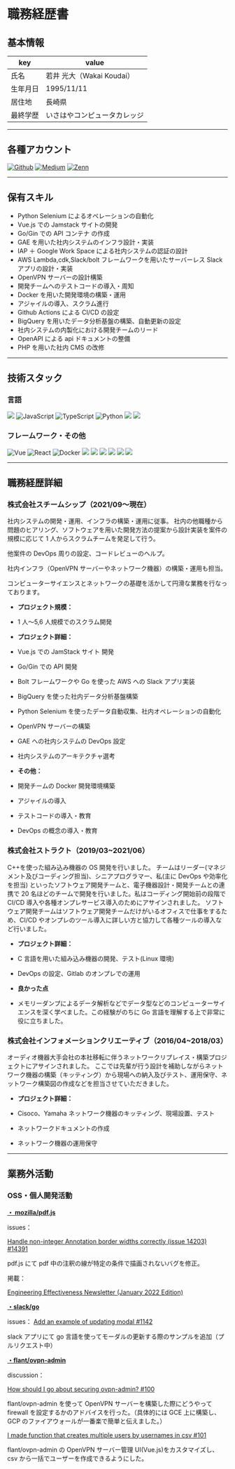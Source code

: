 # 職務経歴書

## 基本情報

| key      | value                        |
| -------- | ---------------------------- |
| 氏名     | 若井 光大（Wakai Koudai）    |
| 生年月日 | 1995/11/11                   |
| 居住地   | 長崎県                       |
| 最終学歴 | いさはやコンピュータカレッジ |

---

## 各種アカウント

<p>
    <a href="https://github.com/KouWakai" target="_blank"><img alt="Github"
            src="https://img.shields.io/badge/Kouwakai-%2312100E.svg?&style=flat-square&logo=Github&logoColor=white" /></a>
    <a href="https://qiita.com/KouWakai" target="_blank"><img alt="Medium"
            src="https://img.shields.io/badge/KouWakai-55C500.svg?&style=flat-square&logo=qiita&logoColor=white" /></a>
    <a href="https://zenn.dev/kouw" target="_blank"><img alt="Zenn"
            src="https://img.shields.io/badge/KouWakai-3EA8FF.svg?&style=flat-square&logo=Zenn&logoColor=white" /></a>
</p>

---

## 保有スキル

- Python Selenium によるオペレーションの自動化
- Vue.js での Jamstack サイトの開発
- Go/Gin での API コンテナ の作成
- GAE を用いた社内システムのインフラ設計・実装
- IAP ＋ Google Work Space による社内システムの認証の設計
- AWS Lambda,cdk,Slack/bolt フレームワークを用いたサーバーレス Slack アプリの設計・実装
- OpenVPN サーバーの設計構築
- 開発チームへのテストコードの導入・周知
- Docker を用いた開発環境の構築・運用
- アジャイルの導入、スクラム進行
- Github Actions による CI/CD の設定
- BigQuery を用いたデータ分析基盤の構築、自動更新の設定
- 社内システムの内製化における開発チームのリード
- OpenAPI による api ドキュメントの整備
- PHP を用いた社内 CMS の改修

---

## 技術スタック

### 言語

<p>
    <img src="https://img.shields.io/badge/-Go-76E1FE.svg?logo=go&style=flat-square">
    <img alt="JavaScript"
        src="https://img.shields.io/badge/-JavaScript-F7DF1E?style=flat-square&logo=JavaScript&logoColor=white" />
    <img alt="TypeScript"
        src="https://img.shields.io/badge/-TypeScript-007ACC?style=flat-square&logo=typescript&logoColor=white" />
    <img alt="Python" src="https://img.shields.io/badge/-Python-3776AB?style=flat-square&logo=Python&logoColor=white" />
    <img src="https://img.shields.io/badge/-Php-777B71.svg?logo=php&style=flat-square">
    <img src="https://img.shields.io/badge/-C%20language-bbbbbb.svg?logo=c&style=flat-square">
</p>

### フレームワーク・その他

<p>
    <img alt="Vue" src="https://img.shields.io/badge/-Vue.js-4FC08D?style=flat-square&logo=Vue.js&logoColor=white" />
    <img alt="React" src="https://img.shields.io/badge/-React-45b8d8?style=flat-square&logo=react&logoColor=white" />
    <img alt="Docker" src="https://img.shields.io/badge/-Docker-46a2f1?style=flat-square&logo=docker&logoColor=white" />
    <img src="https://img.shields.io/badge/-Github-181717.svg?logo=github&style=flat-square">
    <img src="https://img.shields.io/badge/-Gitlab-E24329.svg?logo=gitlab&style=flat-square">
    <img src="https://img.shields.io/badge/-Google%20cloud-1488cc.svg?logo=google-cloud&style=flat-square">
    <img src="https://img.shields.io/badge/-Amazon%20aws-232F3E.svg?logo=amazon-aws&style=flat-square">
    <img src="https://img.shields.io/badge/-Slack-4A154B.svg?logo=slack&style=flat-square">
    <img src="https://img.shields.io/badge/-Next.js-000000.svg?logo=next.js&style=flat-square">
</p>

---

## 職務経歴詳細

### 株式会社スチームシップ（2021/09〜現在）

社内システムの開発・運用、インフラの構築・運用に従事。
社内の他職種から問題のヒアリング、ソフトウェアを用いた開発方法の提案から設計実装を案件の規模に応じて 1 人からスクラムチームを発足して行う。

他案件の DevOps 周りの設定、コードレビューのヘルプ。

社内インフラ（OpenVPN サーバーやネットワーク機器）の構築・運用も担当。

コンピューターサイエンスとネットワークの基礎を活かして円滑な業務を行なっております。

- **プロジェクト規模：**
- 1 人〜5,6 人規模でのスクラム開発
- **プロジェクト詳細：**

- Vue.js での JamStack サイト 開発
- Go/Gin での API 開発
- Bolt フレームワークや Go を使った AWS への Slack アプリ実装
- BigQuery を使った社内データ分析基盤構築
- Python Selenium を使ったデータ自動収集、社内オペレーションの自動化
- OpenVPN サーバーの構築
- GAE への社内システムの DevOps 設定
- 社内システムのアーキテクチャ選考

- **その他：**
- 開発チームの Docker 開発環境構築
- アジャイルの導入
- テストコードの導入・教育
- DevOps の概念の導入・教育

### 株式会社ストラクト（2019/03~2021/06）

C++を使った組み込み機器の OS 開発を行いました。
チームはリーダー(マネジメント及びコーディング担当)、シニアプログラマー、私(主に DevOps や効率化を担当)
といったソフトウェア開発チームと、電子機器設計・開発チームとの連携で 20 名ほどのチームで開発を行いました。私はコーディング開始前の段階で CI/CD 導入や各種オンプレサービス導入のためにアサインされました。
ソフトウェア開発チームはソフトウェア開発チームだけがいるオフィスで仕事をするため、CI/CD やオンプレのツール導入に詳しい方と協力して各種ツールの導入など行いました。

- **プロジェクト詳細：**

- C 言語を用いた組み込み機器の開発、テスト(Linux 環境)
- DevOps の設定、Gitlab のオンプレでの運用

- **良かった点**
- メモリーダンプによるデータ解析などでデータ型などのコンピューターサイエンスを深く学べました。この経験がのちに Go 言語を理解する上で非常に役に立ちました。

### 株式会社インフォメーションクリエーティブ（2016/04~2018/03）

オーディオ機器大手会社の本社移転に伴うネットワークリプレイス・構築プロジェクトにアサインされました。
ここでは先輩が行う設計を補助しながらネットワーク機器の構築（キッティング）から現場への納入及びテスト、運用保守、ネットワーク構築図の作成などを担当させていただきました。

- **プロジェクト詳細：**

- Cisoco、Yamaha ネットワーク機器のキッティング、現場設置、テスト
- ネットワークドキュメントの作成
- ネットワーク機器の運用保守

---

## 業務外活動

### OSS・個人開発活動

**[・ mozilla/pdf.js](https://github.com/mozilla/pdf.js)**

issues：

[Handle non-integer Annotation border widths correctly (issue 14203)
#14391](https://github.com/mozilla/pdf.js/pull/14391)

pdf.js にて pdf 中の注釈の線が特定の条件で描画されないバグを修正。

掲載：

[Engineering Effectiveness Newsletter (January 2022
Edition)](https://discourse.mozilla.org/t/engineering-effectiveness-newsletter-january-2022-edition/92335)

**[・slack/go](https://github.com/slack-go/slack)**

issues：
[Add an example of updating modal #1142](https://github.com/slack-go/slack/pull/1142)

slack アプリにて go 言語を使ってモーダルの更新する際のサンプルを追加（プルリクエスト中）

**[・flant/ovpn-admin](https://github.com/flant/ovpn-admin)**

discussion：

[How should I go about securing ovpn-admin? #100](https://github.com/flant/ovpn-admin/discussions/100)

flant/ovpn-admin を使って OpenVPN サーバーを構築した際にどうやって firewall を設定するかのアドバイスを行った。（具体的には GCE 上に構築し、GCP のファイアウォールが一番楽で簡単と伝えました。）

[I made function that creates multiple users by usernames in csv
#101](https://github.com/flant/ovpn-admin/discussions/101)

flant/ovpn-admin の OpenVPN サーバー管理 UI(Vue.js)をカスタマイズし、csv から一括でユーザーを作成できるようにした。

